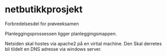 # netbutikkprosjekt
Forbredelsesdel for prøveeksamen

Planleggingsprossessen ligger planleggingsmappen.

Netsiden skal hostes via apache2 på en virtial machine. Den Skal derretes bli tildelt en DNS adresse via windows server.